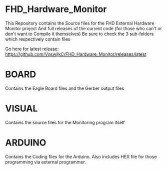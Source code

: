 # FHD_Hardware_Monitor

This Repository contains the Source files for the FHD External Hardware Monitor project And full releases of the current code (for those who can't or don't want to Compile it themselves)
Be sure to check the 3 sub-folders which respectively contain files

Go here for latest release:
https://github.com/VoswijkC/FHD_Hardware_Monitor/releases/latest

# BOARD
Contains the Eagle Board files and the Gerber output files

# VISUAL
Contains the source files for the Monitoring program itself

# ARDUINO
Contains the Coding files for the Arduino.
Also includes HEX file for those programming via external programmer.
